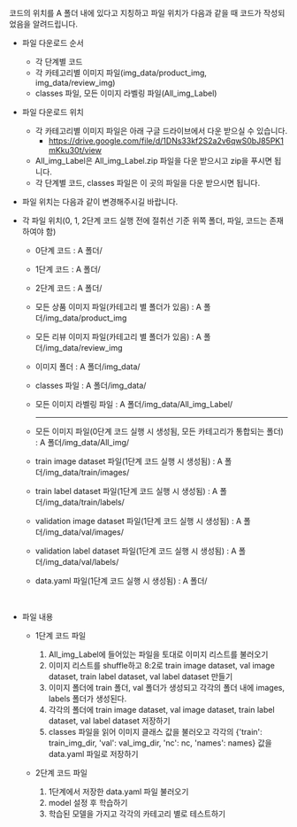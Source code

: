 코드의 위치를 A 폴더 내에 있다고 지칭하고 파일 위치가 다음과 같을 때 코드가 작성되었음을 알려드립니다.<br>
* 파일 다운로드 순서
  * 각 단계별 코드
  * 각 카테고리별 이미지 파일(img_data/product_img, img_data/review_img)
  * classes 파일, 모든 이미지 라벨링 파일(All_img_Label)
* 파일 다운로드 위치
  * 각 카테고리별 이미지 파일은 아래 구글 드라이브에서 다운 받으실 수 있습니다.<br>
    * https://drive.google.com/file/d/1DNs33kf2S2a2v6qwS0bJ85PK1mKku30t/view
  * All_img_Label은 All_img_Label.zip 파일을 다운 받으시고 zip을 푸시면 됩니다.
  * 각 단계별 코드, classes 파일은 이 곳의 파일을 다운 받으시면 됩니다.

* 파일 위치는 다음과 같이 변경해주시길 바랍니다. 
* 각 파일 위치(0, 1, 2단계 코드 실행 전에 절취선 기준 위쪽 폴더, 파일, 코드는 존재하여야 함)
  * 0단계 코드 : A 폴더/
  * 1단계 코드 : A 폴더/
  * 2단계 코드 : A 폴더/
  * 모든 상품 이미지 파일(카테고리 별 폴더가 있음) : A 폴더/img_data/product_img
  * 모든 리뷰 이미지 파일(카테고리 별 폴더가 있음) : A 폴더/img_data/review_img
  * 이미지 폴더 : A 폴더/img_data/
  * classes 파일 : A 폴더/img_data/
  * 모든 이미지 라벨링 파일 : A 폴더/img_data/All_img_Label/
    
    ---------------------------------------------------------------------------------------------------
  * 모든 이미지 파일(0단계 코드 실행 시 생성됨, 모든 카테고리가 통합되는 폴더) : A 폴더/img_data/All_img/
  * train image dataset 파일(1단계 코드 실행 시 생성됨) : A 폴더/img_data/train/images/
  * train label dataset 파일(1단계 코드 실행 시 생성됨) : A 폴더/img_data/train/labels/
  * validation image dataset 파일(1단계 코드 실행 시 생성됨) : A 폴더/img_data/val/images/
  * validation label dataset 파일(1단계 코드 실행 시 생성됨) : A 폴더/img_data/val/labels/
  * data.yaml 파일(1단계 코드 실행 시 생성됨) : A 폴더/
<br>

* 파일 내용
  * 1단계 코드 파일
    1. All_img_Label에 들어있는 파일을 토대로 이미지 리스트를 불러오기
    2. 이미지 리스트를 shuffle하고 8:2로 train image dataset, val image dataset, train label dataset, val label dataset 만들기
    3. 이미지 폴더에 train 폴더, val 폴더가 생성되고 각각의 폴더 내에 images, labels 폴더가 생성된다.
    4. 각각의 폴더에 train image dataset, val image dataset, train label dataset, val label dataset 저장하기
    5. classes 파일을 읽어 이미지 클래스 값을 불러오고 각각의  {'train': train_img_dir, 'val': val_img_dir, 'nc': nc, 'names': names} 값을 data.yaml 파일로 저장하기
  
  * 2단계 코드 파일
    1. 1단계에서 저장한 data.yaml 파일 불러오기
    2. model 설정 후 학습하기
    3. 학습된 모델을 가지고 각각의 카테고리 별로 테스트하기

